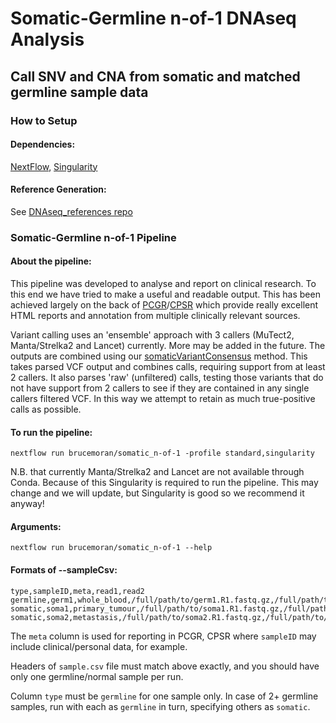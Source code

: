 # Somatic-Germline n-of-1 DNAseq Analysis
## Call SNV and CNA from somatic and matched germline sample data
### How to Setup
#### Dependencies:
[NextFlow](https://www.nextflow.io/index.html#GetStarted), [Singularity](https://sylabs.io/guides/3.0/user-guide/installation.html#)
#### Reference Generation:
See [DNAseq_references repo](https://github.com/brucemoran/DNAseq_references/tree/master/GRCh_37-38)
### Somatic-Germline n-of-1 Pipeline
#### About the pipeline:
This pipeline was developed to analyse and report on clinical research. To this end we have tried to make a useful and readable output. This has been achieved largely on the back of [PCGR](https://github.com/sigven/pcgr)/[CPSR](https://github.com/sigven/cpsr) which provide really excellent HTML reports and annotation from multiple clinically relevant sources.

Variant calling uses an 'ensemble' approach with 3 callers (MuTect2, Manta/Strelka2 and Lancet) currently. More may be added in the future. The outputs are combined using our [somaticVariantConsensus](https://github.com/brucemoran/somaticVariantConsensus) method. This takes parsed VCF output and combines calls, requiring support from at least 2 callers. It also parses 'raw' (unfiltered) calls, testing those variants that do not have support from 2 callers to see if they are contained in any single callers filtered VCF. In this way we attempt to retain as much true-positive calls as possible.
#### To run the pipeline:
```
nextflow run brucemoran/somatic_n-of-1 -profile standard,singularity
```
N.B. that currently Manta/Strelka2 and Lancet are not available through Conda. Because of this Singularity is required to run the pipeline. This may change and we will update, but Singularity is good so we recommend it anyway!
#### Arguments:
```
nextflow run brucemoran/somatic_n-of-1 --help
```
#### Formats of --sampleCsv:
```
type,sampleID,meta,read1,read2
germline,germ1,whole_blood,/full/path/to/germ1.R1.fastq.gz,/full/path/to/germ1.R2.fastq.gz
somatic,soma1,primary_tumour,/full/path/to/soma1.R1.fastq.gz,/full/path/to/soma1.R2.fastq.gz
somatic,soma2,metastasis,/full/path/to/soma2.R1.fastq.gz,/full/path/to/soma2.R2.fastq.gz
```
The `meta` column is used for reporting in PCGR, CPSR where `sampleID` may include clinical/personal data, for example.

Headers of `sample.csv` file must match above exactly, and you should have only one germline/normal sample per run.

Column `type` must be `germline` for one sample only. In case of 2+ germline samples, run with each as `germline` in turn, specifying others as `somatic`.
